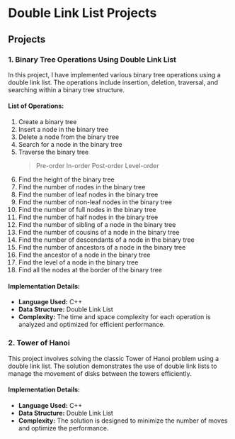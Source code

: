 # Double Link List Projects

## Projects

### 1. Binary Tree Operations Using Double Link List

In this project, I have implemented various binary tree operations using a double link list. The operations include insertion, deletion, traversal, and searching within a binary tree structure.

#### List of Operations:
01. Create a binary tree
02. Insert a node in the binary tree
03. Delete a node from the binary tree
04. Search for a node in the binary tree
05. Traverse the binary tree
    > Pre-order
    > In-order
    > Post-order
    > Level-order
06. Find the height of the binary tree
07. Find the number of nodes in the binary tree
08. Find the number of leaf nodes in the binary tree
09. Find the number of non-leaf nodes in the binary tree
10. Find the number of full nodes in the binary tree
11. Find the number of half nodes in the binary tree
12. Find the number of sibling of a node in the binary tree
13. Find the number of cousins of a node in the binary tree
14. Find the number of descendants of a node in the binary tree
15. Find the number of ancestors of a node in the binary tree
16. Find the ancestor of a node in the binary tree
17. Find the level of a node in the binary tree
18. Find all the nodes at the border of the binary tree

#### Implementation Details:
- **Language Used:** C++
- **Data Structure:** Double Link List
- **Complexity:** The time and space complexity for each operation is analyzed and optimized for efficient performance.

### 2. Tower of Hanoi

This project involves solving the classic Tower of Hanoi problem using a double link list. The solution demonstrates the use of double link lists to manage the movement of disks between the towers efficiently.

#### Implementation Details:
- **Language Used:** C++
- **Data Structure:** Double Link List
- **Complexity:** The solution is designed to minimize the number of moves and optimize the performance.
